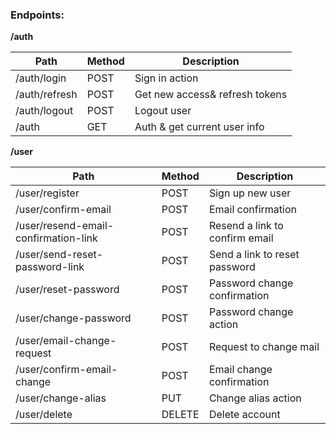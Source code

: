 ### Endpoints:

**/auth**

Path | Method | Description
---|---|---
/auth/login | POST | Sign in action
/auth/refresh | POST | Get new access& refresh tokens
/auth/logout | POST | Logout user
/auth | GET | Auth & get current user info

**/user**

Path | Method | Description
---|---|---
/user/register | POST | Sign up new user
/user/confirm-email | POST | Email confirmation
/user/resend-email-confirmation-link | POST | Resend a link to confirm email 
/user/send-reset-password-link | POST | Send a link to reset password 
/user/reset-password | POST | Password change confirmation
/user/change-password | POST | Password change action
/user/email-change-request | POST | Request to change mail 
/user/confirm-email-change | POST | Email change confirmation
/user/change-alias | PUT | Change alias action
/user/delete | DELETE | Delete account